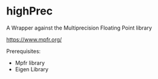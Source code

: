 # highPrec
A Wrapper against the Multiprecision Floating Point library

https://www.mpfr.org/

Prerequisites: 

- Mpfr library
- Eigen Library
